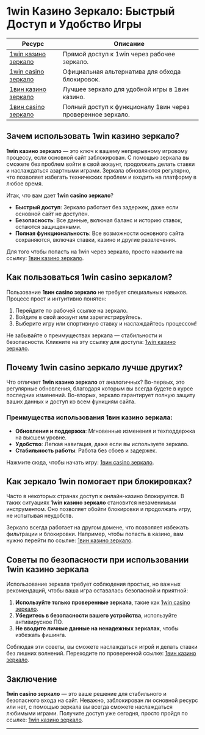 # 1win Казино Зеркало: Быстрый Доступ и Удобство Игры

| **Ресурс**                  | **Описание**                                                |
|-----------------------------|-------------------------------------------------------------|
| [1win казино зеркало](https://brandplay.link/6F5VqbyZ)     | Прямой доступ к 1win через рабочее зеркало.                  |
| [1win casino зеркало](https://brandplay.link/6F5VqbyZ)     | Официальная альтернатива для обхода блокировок.             |
| [1вин казино зеркало](https://brandplay.link/6F5VqbyZ)     | Лучшее зеркало для удобной игры в 1вин казино.              |
| [1вин casino зеркало](https://brandplay.link/6F5VqbyZ)     | Полный доступ к функционалу 1вин через проверенное зеркало. |

## Зачем использовать 1win казино зеркало?

**1win казино зеркало** — это ключ к вашему непрерывному игровому процессу, если основной сайт заблокирован. С помощью зеркала вы сможете без проблем войти в свой аккаунт, продолжить делать ставки и наслаждаться азартными играми. Зеркала обновляются регулярно, что позволяет избегать технических проблем и входить на платформу в любое время.

Итак, что вам дает **1win casino зеркало**?
- **Быстрый доступ**: Зеркало работает без задержек, даже если основной сайт не доступен.
- **Безопасность**: Все данные, включая баланс и историю ставок, остаются защищенными.
- **Полная функциональность**: Все возможности основного сайта сохраняются, включая ставки, казино и другие развлечения.

Для того чтобы попасть на 1win через зеркало, просто нажмите на ссылку: [1вин казино зеркало](https://brandplay.link/6F5VqbyZ).

## Как пользоваться 1win casino зеркалом?

Пользование **1вин casino зеркало** не требует специальных навыков. Процесс прост и интуитивно понятен:
1. Перейдите по рабочей ссылке на зеркало.
2. Войдите в свой аккаунт или зарегистрируйтесь.
3. Выберите игру или спортивную ставку и наслаждайтесь процессом!

Не забывайте о преимуществах зеркала — стабильности и безопасности. Кликните на эту ссылку для доступа: [1win казино зеркало](https://brandplay.link/6F5VqbyZ).

## Почему 1win casino зеркало лучше других?

Что отличает **1win казино зеркало** от аналогичных? Во-первых, это регулярные обновления, благодаря которым вы всегда будете в курсе последних изменений. Во-вторых, зеркало гарантирует полную защиту ваших данных и доступ ко всем функциям сайта.

### Преимущества использования 1вин казино зеркала:
- **Обновления и поддержка**: Мгновенные изменения и техподдержка на высшем уровне.
- **Удобство**: Легкая навигация, даже если вы используете зеркало.
- **Стабильность работы**: Работа без сбоев и задержек.

Нажмите сюда, чтобы начать игру: [1вин casino зеркало](https://brandplay.link/6F5VqbyZ).

## Как зеркало 1win помогает при блокировках?

Часто в некоторых странах доступ к онлайн-казино блокируется. В таких ситуациях **1win казино зеркало** становится незаменимым инструментом. Оно позволяет обойти блокировки и продолжать игру, не испытывая неудобств.

Зеркало всегда работает на другом домене, что позволяет избежать фильтрации и блокировки. Например, чтобы попасть в казино, вам нужно перейти по ссылке: [1вин казино зеркало](https://brandplay.link/6F5VqbyZ).

## Советы по безопасности при использовании 1win казино зеркала

Использование зеркала требует соблюдения простых, но важных рекомендаций, чтобы ваша игра оставалась безопасной и приятной:

1. **Используйте только проверенные зеркала**, такие как [1win casino зеркало](https://brandplay.link/6F5VqbyZ).
2. **Убедитесь в безопасности вашего устройства**, используйте антивирусное ПО.
3. **Не вводите личные данные на ненадежных зеркалах**, чтобы избежать фишинга.

Соблюдая эти советы, вы сможете наслаждаться игрой и делать ставки без лишних волнений. Переходите по проверенной ссылке: [1вин казино зеркало](https://brandplay.link/6F5VqbyZ).

## Заключение

**1win casino зеркало** — это ваше решение для стабильного и безопасного входа на сайт. Неважно, заблокирован ли основной ресурс или нет, с помощью зеркала вы всегда сможете наслаждаться любимыми играми. Получите доступ уже сегодня, просто пройдя по ссылке: [1win казино зеркало](https://brandplay.link/6F5VqbyZ).

---

